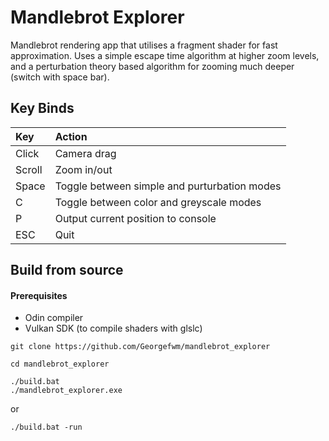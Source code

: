 # Mandlebrot Explorer
Mandlebrot rendering app that utilises a fragment shader for fast approximation.
Uses a simple escape time algorithm at higher zoom levels, and a perturbation theory based algorithm for zooming much deeper (switch with space bar).

## Key Binds
| Key    | Action                                       |
| :----- | :--------------------------------------------|
| Click  | Camera drag                                  |
| Scroll | Zoom in/out                                  |
| Space  | Toggle between simple and purturbation modes |
| C      | Toggle between color and greyscale modes     |
| P      | Output current position to console           |
| ESC    | Quit                                         |


## Build from source

#### Prerequisites
- Odin compiler
- Vulkan SDK (to compile shaders with glslc)

```shell
git clone https://github.com/Georgefwm/mandlebrot_explorer
```
```shell
cd mandlebrot_explorer
```
```shell
./build.bat
./mandlebrot_explorer.exe
```
or
```shell
./build.bat -run
```
